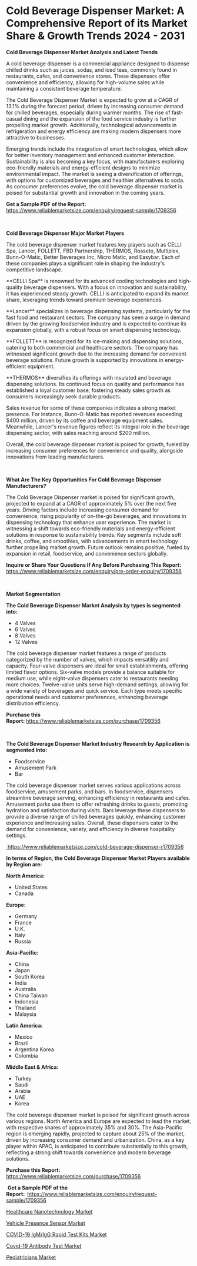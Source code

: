 <p><h1>Cold Beverage Dispenser Market: A Comprehensive Report of its Market Share & Growth Trends 2024 - 2031</h1></p><p><strong>Cold Beverage Dispenser Market Analysis and Latest Trends</strong></p>
<p><p>A cold beverage dispenser is a commercial appliance designed to dispense chilled drinks such as juices, sodas, and iced teas, commonly found in restaurants, cafes, and convenience stores. These dispensers offer convenience and efficiency, allowing for high-volume sales while maintaining a consistent beverage temperature.</p><p>The Cold Beverage Dispenser Market is expected to grow at a CAGR of 13.1% during the forecast period, driven by increasing consumer demand for chilled beverages, especially during warmer months. The rise of fast-casual dining and the expansion of the food service industry is further propelling market growth. Additionally, technological advancements in refrigeration and energy efficiency are making modern dispensers more attractive to businesses. </p><p>Emerging trends include the integration of smart technologies, which allow for better inventory management and enhanced customer interaction. Sustainability is also becoming a key focus, with manufacturers exploring eco-friendly materials and energy-efficient designs to minimize environmental impact. The market is seeing a diversification of offerings, with options for customized beverages and healthier alternatives to soda. As consumer preferences evolve, the cold beverage dispenser market is poised for substantial growth and innovation in the coming years.</p></p>
<p><strong>Get a Sample PDF of the Report:&nbsp;</strong> <a href="https://www.reliablemarketsize.com/enquiry/request-sample/1709356?utm_campaign=1259&utm_medium=2&utm_source=Github&utm_content=ia&utm_term=21102024&utm_id=cold-beverage-dispenser">https://www.reliablemarketsize.com/enquiry/request-sample/1709356</a></p>
<p>&nbsp;</p>
<p><strong>Cold Beverage Dispenser Major Market Players</strong></p>
<p><p>The cold beverage dispenser market features key players such as CELLI Spa, Lancer, FOLLETT, FBD Partnership, THERMOS, Rosseto, Multiplex, Bunn-O-Matic, Better Beverages Inc, Micro Matic, and Easybar. Each of these companies plays a significant role in shaping the industry's competitive landscape.</p><p>**CELLI Spa** is renowned for its advanced cooling technologies and high-quality beverage dispensers. With a focus on innovation and sustainability, it has experienced steady growth. CELLI is anticipated to expand its market share, leveraging trends toward premium beverage experiences.</p><p>**Lancer** specializes in beverage dispensing systems, particularly for the fast food and restaurant sectors. The company has seen a surge in demand driven by the growing foodservice industry and is expected to continue its expansion globally, with a robust focus on smart dispensing technology.</p><p>**FOLLETT** is recognized for its ice-making and dispensing solutions, catering to both commercial and healthcare sectors. The company has witnessed significant growth due to the increasing demand for convenient beverage solutions. Future growth is supported by innovations in energy-efficient equipment.</p><p>**THERMOS** diversifies its offerings with insulated and beverage dispensing solutions. Its continued focus on quality and performance has established a loyal customer base, fostering steady sales growth as consumers increasingly seek durable products.</p><p>Sales revenue for some of these companies indicates a strong market presence. For instance, Bunn-O-Matic has reported revenues exceeding $400 million, driven by its coffee and beverage equipment sales. Meanwhile, Lancer's revenue figures reflect its integral role in the beverage dispensing sector, with sales reaching around $200 million.</p><p>Overall, the cold beverage dispenser market is poised for growth, fueled by increasing consumer preferences for convenience and quality, alongside innovations from leading manufacturers.</p></p>
<p>&nbsp;</p>
<p><strong>What Are The Key Opportunities For Cold Beverage Dispenser Manufacturers?</strong></p>
<p><p>The Cold Beverage Dispenser market is poised for significant growth, projected to expand at a CAGR of approximately 5% over the next five years. Driving factors include increasing consumer demand for convenience, rising popularity of on-the-go beverages, and innovations in dispensing technology that enhance user experience. The market is witnessing a shift towards eco-friendly materials and energy-efficient solutions in response to sustainability trends. Key segments include soft drinks, coffee, and smoothies, with advancements in smart technology further propelling market growth. Future outlook remains positive, fueled by expansion in retail, foodservice, and convenience sectors globally.</p></p>
<p><strong>Inquire or Share Your Questions If Any Before Purchasing This Report:</strong> <a href="https://www.reliablemarketsize.com/enquiry/pre-order-enquiry/1709356?utm_campaign=1259&utm_medium=2&utm_source=Github&utm_content=ia&utm_term=21102024&utm_id=cold-beverage-dispenser">https://www.reliablemarketsize.com/enquiry/pre-order-enquiry/1709356</a></p>
<p>&nbsp;</p>
<p><strong>Market Segmentation</strong></p>
<p><strong>The Cold Beverage Dispenser Market Analysis by types is segmented into:</strong></p>
<p><ul><li>4 Valves</li><li>6 Valves</li><li>8 Valves</li><li>12 Valves</li></ul></p>
<p><p>The cold beverage dispenser market features a range of products categorized by the number of valves, which impacts versatility and capacity. Four-valve dispensers are ideal for small establishments, offering limited flavor options. Six-valve models provide a balance suitable for medium use, while eight-valve dispensers cater to restaurants needing more choices. Twelve-valve units serve high-demand settings, allowing for a wide variety of beverages and quick service. Each type meets specific operational needs and customer preferences, enhancing beverage distribution efficiency.</p></p>
<p><strong>Purchase this Report:&nbsp;</strong><a href="https://www.reliablemarketsize.com/purchase/1709356?utm_campaign=1259&utm_medium=2&utm_source=Github&utm_content=ia&utm_term=21102024&utm_id=cold-beverage-dispenser">https://www.reliablemarketsize.com/purchase/1709356</a></p>
<p>&nbsp;</p>
<p><strong>The Cold Beverage Dispenser Market Industry Research by Application is segmented into:</strong></p>
<p><ul><li>Foodservice</li><li>Amusement Park</li><li>Bar</li></ul></p>
<p><p>The cold beverage dispenser market serves various applications across foodservice, amusement parks, and bars. In foodservice, dispensers streamline beverage serving, enhancing efficiency in restaurants and cafes. Amusement parks use them to offer refreshing drinks to guests, promoting hydration and satisfaction during visits. Bars leverage these dispensers to provide a diverse range of chilled beverages quickly, enhancing customer experience and increasing sales. Overall, these dispensers cater to the demand for convenience, variety, and efficiency in diverse hospitality settings.</p></p>
<p><a href="https://www.reliablemarketsize.com/cold-beverage-dispenser-r1709356?utm_campaign=1259&utm_medium=2&utm_source=Github&utm_content=ia&utm_term=21102024&utm_id=cold-beverage-dispenser">&nbsp;https://www.reliablemarketsize.com/cold-beverage-dispenser-r1709356</a></p>
<p><strong>In terms of Region, the Cold Beverage Dispenser Market Players available by Region are:</strong></p>
<p>
    <p> <strong> North America: </strong>
        <ul>
            <li>United States</li>
            <li>Canada</li>
        </ul>
        </p> 
    <p> <strong> Europe: </strong>
        <ul>
            <li>Germany</li>
            <li>France</li>
            <li>U.K.</li>
            <li>Italy</li>
            <li>Russia</li>
        </ul>
        </p> 
    <p> <strong> Asia-Pacific: </strong>
        <ul>
            <li>China</li>
            <li>Japan</li>
            <li>South Korea</li>
            <li>India</li>
            <li>Australia</li>
            <li>China Taiwan</li>
            <li>Indonesia</li>
            <li>Thailand</li>
            <li>Malaysia</li>
        </ul>
        </p> 
    <p> <strong> Latin America: </strong>
        <ul>
            <li>Mexico</li>
            <li>Brazil</li>
            <li>Argentina Korea</li>
            <li>Colombia</li>
        </ul>
        </p> 
    <p> <strong> Middle East & Africa: </strong>
        <ul>
            <li>Turkey</li>
            <li>Saudi</li>
            <li>Arabia</li>
            <li>UAE</li>
            <li>Korea</li>
        </ul>
    </p>
    </p>
<p><p>The cold beverage dispenser market is poised for significant growth across various regions. North America and Europe are expected to lead the market, with respective shares of approximately 35% and 30%. The Asia-Pacific region is emerging rapidly, projected to capture about 25% of the market, driven by increasing consumer demand and urbanization. China, as a key player within APAC, is anticipated to contribute substantially to this growth, reflecting a strong shift towards convenience and modern beverage solutions.</p></p>
<p><strong>Purchase this Report: </strong><a href="https://www.reliablemarketsize.com/purchase/1709356?utm_campaign=1259&utm_medium=2&utm_source=Github&utm_content=ia&utm_term=21102024&utm_id=cold-beverage-dispenser">https://www.reliablemarketsize.com/purchase/1709356</a></p>
<p>&nbsp;<strong>Get a Sample PDF of the Report:&nbsp;&nbsp;</strong><a href="https://www.reliablemarketsize.com/enquiry/request-sample/1709356?utm_campaign=1259&utm_medium=2&utm_source=Github&utm_content=ia&utm_term=21102024&utm_id=cold-beverage-dispenser">https://www.reliablemarketsize.com/enquiry/request-sample/1709356</a></p>
<p><strong></strong></p>
<p><p><a href="https://www.linkedin.com/pulse/healthcare-nanotechnology-mosaic-piecing-together-global-market-icitc?utm_campaign=1259&utm_medium=2&utm_source=Github&utm_content=ia&utm_term=21102024&utm_id=cold-beverage-dispenser">Healthcare Nanotechnology Market</a></p><p><a href="https://issuu.com/reportprime-2/docs/vehicle-presence-sensor-market-size_df009c7e03dc65?utm_campaign=1259&utm_medium=2&utm_source=Github&utm_content=ia&utm_term=21102024&utm_id=cold-beverage-dispenser">Vehicle Presence Sensor Market</a></p><p><a href="https://github.com/annicecos4/Market-Research-Report-List-1/blob/main/covid-19-igmigg-rapid-test-kits-market.md?utm_campaign=1259&utm_medium=2&utm_source=Github&utm_content=ia&utm_term=21102024&utm_id=cold-beverage-dispenser">COVID-19 IgM/IgG Rapid Test Kits Market</a></p><p><a href="https://github.com/guneycigdem35/Market-Research-Report-List-5/blob/main/covid-19-antibody-test-market.md?utm_campaign=1259&utm_medium=2&utm_source=Github&utm_content=ia&utm_term=21102024&utm_id=cold-beverage-dispenser">Covid-19 Antibody Test Market</a></p><p><a href="https://www.linkedin.com/pulse/pediatricians-market-forecasts-trends-impact-analysis-2024-2031-4qvkc?utm_campaign=1259&utm_medium=2&utm_source=Github&utm_content=ia&utm_term=21102024&utm_id=cold-beverage-dispenser">Pediatricians Market</a></p></p>